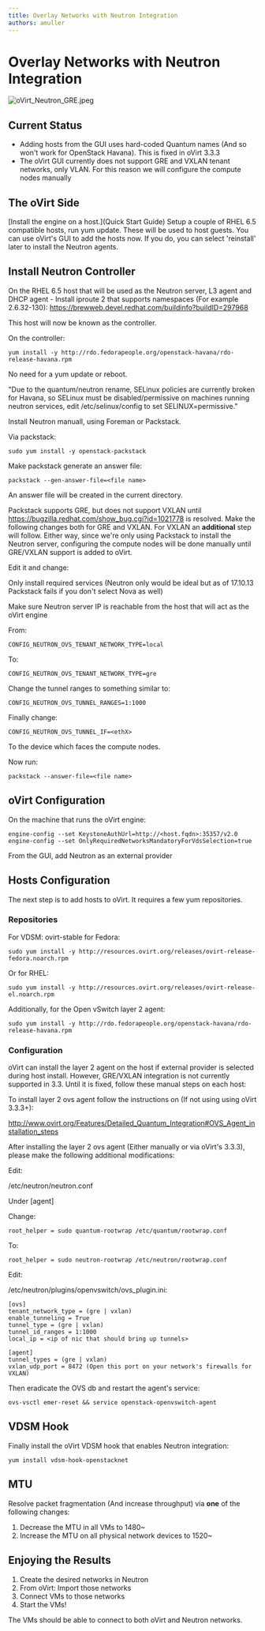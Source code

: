 ```yaml
---
title: Overlay Networks with Neutron Integration
authors: amuller
---
```


<!-- TODO: Content review -->

# Overlay Networks with Neutron Integration

![](oVirt_Neutron_GRE.jpeg "oVirt_Neutron_GRE.jpeg")

## Current Status

*   Adding hosts from the GUI uses hard-coded Quantum names (And so won't work for OpenStack Havana). This is fixed in oVirt 3.3.3
*   The oVirt GUI currently does not support GRE and VXLAN tenant networks, only VLAN. For this reason we will configure the compute nodes manually

## The oVirt Side

[Install the engine on a host.](Quick Start Guide) Setup a couple of RHEL 6.5 compatible hosts, run yum update. These will be used to host guests. You can use oVirt's GUI to add the hosts now. If you do, you can select 'reinstall' later to install the Neutron agents.

## Install Neutron Controller

On the RHEL 6.5 host that will be used as the Neutron server, L3 agent and DHCP agent - Install iproute 2 that supports namespaces (For example 2.6.32-130): <https://brewweb.devel.redhat.com/buildinfo?buildID=297968>

This host will now be known as the controller.

On the controller:

    yum install -y http://rdo.fedorapeople.org/openstack-havana/rdo-release-havana.rpm

No need for a yum update or reboot.

"Due to the quantum/neutron rename, SELinux policies are currently broken for Havana, so SELinux must be disabled/permissive on machines running neutron services, edit /etc/selinux/config to set SELINUX=permissive."

Install Neutron manuall, using Foreman or Packstack.

Via packstack:

    sudo yum install -y openstack-packstack

Make packstack generate an answer file:

    packstack --gen-answer-file=<file name>

An answer file will be created in the current directory.

Packstack supports GRE, but does not support VXLAN until <https://bugzilla.redhat.com/show_bug.cgi?id=1021778> is resolved. Make the following changes both for GRE and VXLAN. For VXLAN an **additional** step will follow. Either way, since we're only using Packstack to install the Neutron server, configuring the compute nodes will be done manually until GRE/VXLAN support is added to oVirt.

Edit it and change:

Only install required services (Neutron only would be ideal but as of 17.10.13 Packstack fails if you don't select Nova as well)

Make sure Neutron server IP is reachable from the host that will act as the oVirt engine

From:

    CONFIG_NEUTRON_OVS_TENANT_NETWORK_TYPE=local

To:

    CONFIG_NEUTRON_OVS_TENANT_NETWORK_TYPE=gre

Change the tunnel ranges to something similar to:

    CONFIG_NEUTRON_OVS_TUNNEL_RANGES=1:1000

Finally change:

    CONFIG_NEUTRON_OVS_TUNNEL_IF=<ethX>

To the device which faces the compute nodes.

Now run:

    packstack --answer-file=<file name>

## oVirt Configuration

On the machine that runs the oVirt engine:

    engine-config --set KeystoneAuthUrl=http://<host.fqdn>:35357/v2.0
    engine-config --set OnlyRequiredNetworksMandatoryForVdsSelection=true

From the GUI, add Neutron as an external provider

## Hosts Configuration

The next step is to add hosts to oVirt. It requires a few yum repositories.

### Repositories

For VDSM: ovirt-stable for Fedora:

    sudo yum install -y http://resources.ovirt.org/releases/ovirt-release-fedora.noarch.rpm

Or for RHEL:

    sudo yum install -y http://resources.ovirt.org/releases/ovirt-release-el.noarch.rpm

Additionally, for the Open vSwitch layer 2 agent:

    sudo yum install -y http://rdo.fedorapeople.org/openstack-havana/rdo-release-havana.rpm

### Configuration

oVirt can install the layer 2 agent on the host if external provider is selected during host install. However, GRE/VXLAN integration is not currently supported in 3.3. Until it is fixed, follow these manual steps on each host:

To install layer 2 ovs agent follow the instructions on (If not using using oVirt 3.3.3+):

<http://www.ovirt.org/Features/Detailed_Quantum_Integration#OVS_Agent_installation_steps>

After installing the layer 2 ovs agent (Either manually or via oVirt's 3.3.3), please make the following additional modifications:

Edit:

/etc/neutron/neutron.conf

Under [agent]

Change:

    root_helper = sudo quantum-rootwrap /etc/quantum/rootwrap.conf

To:

    root_helper = sudo neutron-rootwrap /etc/neutron/rootwrap.conf

Edit:

/etc/neutron/plugins/openvswitch/ovs_plugin.ini:

    [ovs]
    tenant_network_type = (gre | vxlan)
    enable_tunneling = True
    tunnel_type = (gre | vxlan)
    tunnel_id_ranges = 1:1000
    local_ip = <ip of nic that should bring up tunnels>

    [agent]
    tunnel_types = (gre | vxlan)
    vxlan_udp_port = 8472 (Open this port on your network's firewalls for VXLAN)

Then eradicate the OVS db and restart the agent's service:

    ovs-vsctl emer-reset && service openstack-openvswitch-agent

## VDSM Hook

Finally install the oVirt VDSM hook that enables Neutron integration:

    yum install vdsm-hook-openstacknet

## MTU

Resolve packet fragmentation (And increase throughput) via **one** of the following changes:

1.  Decrease the MTU in all VMs to 1480~
2.  Increase the MTU on all physical network devices to 1520~

## Enjoying the Results

1.  Create the desired networks in Neutron
2.  From oVirt: Import those networks
3.  Connect VMs to those networks
4.  Start the VMs!

The VMs should be able to connect to both oVirt and Neutron networks.
